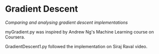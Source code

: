 # Gradient Descent

*Comparing and analysing gradient descent implementations*

myGradient.py was inspired by Andrew Ng's Machine Learning course on Coursera.

GradientDescent1.py followed the implementation on Siraj Raval video.
